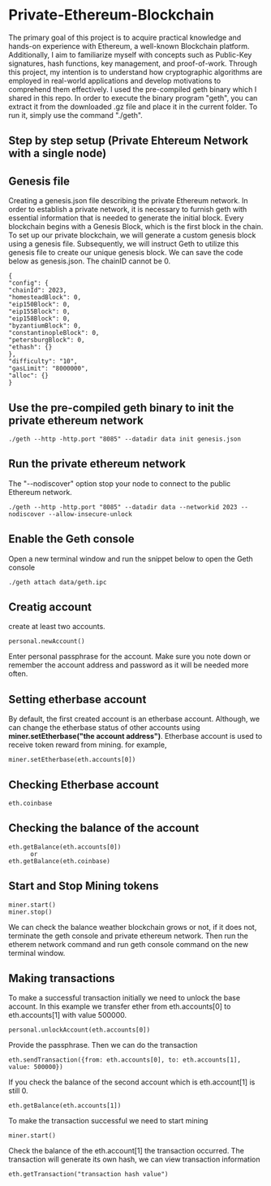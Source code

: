 # Private-Ethereum-Blockchain

The primary goal of this project is to acquire practical knowledge and hands-on experience with Ethereum, a well-known Blockchain platform. Additionally, I aim to familiarize myself with concepts such as Public-Key signatures, hash functions, key management, and proof-of-work.
Through this project, my intention is to understand how cryptographic algorithms are employed in real-world applications and develop motivations to comprehend them effectively. I used the pre-compiled geth binary which I shared in this repo.
In order to execute the binary program "geth", you can extract it from the downloaded .gz file and place it in the current folder. To run it, simply use the command "./geth".

## Step by step setup (Private Ehtereum Network with a single node)

## Genesis file

Creating a genesis.json file describing the private Ethereum network. In order to establish a private network, it is necessary to furnish geth with essential information that is needed to generate the initial block. Every blockchain begins with a Genesis Block, which is the first block in the chain. To set up our private blockchain, we will generate a custom genesis block using a genesis file. Subsequently, we will instruct Geth to utilize this genesis file to create our unique genesis block. We can save the code below as genesis.json. The chainID cannot be 0.

```
{
"config": {
"chainId": 2023,
"homesteadBlock": 0,
"eip150Block": 0,
"eip155Block": 0,
"eip158Block": 0,
"byzantiumBlock": 0,
"constantinopleBlock": 0,
"petersburgBlock": 0,
"ethash": {}
},
"difficulty": "10",
"gasLimit": "8000000",
"alloc": {}
}
```

## Use the pre-compiled geth binary to init the private ethereum network

```
./geth --http -http.port "8085" --datadir data init genesis.json
```

## Run the private ethereum network

The "--nodiscover" option stop your node to connect to the public Ethereum network.

```
./geth --http -http.port "8085" --datadir data --networkid 2023 --nodiscover --allow-insecure-unlock
```

## Enable the Geth console

Open a new terminal window and run the snippet below to open the Geth console

```
./geth attach data/geth.ipc
```

## Creatig account

create at least two accounts.

```
personal.newAccount()
```

Enter personal passphrase for the account. Make sure you note down or remember the account address and password as it will be needed more often.

## Setting etherbase account

By default, the first created account is an etherbase account. Although, we can change the etherbase status of other accounts using **miner.setEtherbase("the account address")**. Etherbase account is used to receive token reward from mining. for example,

```
miner.setEtherbase(eth.accounts[0])
```

## Checking Etherbase account

```
eth.coinbase
```

## Checking the balance of the account

```
eth.getBalance(eth.accounts[0])
      or
eth.getBalance(eth.coinbase)
```

## Start and Stop Mining tokens

```
miner.start()
miner.stop()

```

We can check the balance weather blockchain grows or not, if it does not, terminate the geth console and private ethereum network. Then run the etherem network command and run geth console command on the new terminal window.

## Making transactions

To make a successful transaction initially we need to unlock the base account. In this example we transfer ether from eth.accounts[0] to eth.accounts[1] with value 500000.

```
personal.unlockAccount(eth.accounts[0])
```

Provide the passphrase. Then we can do the transaction

```
eth.sendTransaction({from: eth.accounts[0], to: eth.accounts[1], value: 500000})
```

If you check the balance of the second account which is eth.account[1] is still 0.

```
eth.getBalance(eth.accounts[1])
```

To make the transaction successful we need to start mining

```
miner.start()
```

Check the balance of the eth.account[1] the transaction occurred. The transaction will generate its own hash, we can view transaction information

```
eth.getTransaction("transaction hash value")
```
